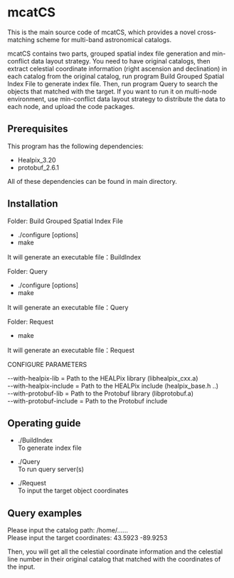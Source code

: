 # mcatCS
This is the main source code of mcatCS, which provides a novel cross-matching scheme for multi-band astronomical catalogs.

mcatCS contains two parts, grouped spatial index file generation and min-conflict data layout strategy. You need to have original catalogs, then extract celestial coordinate information (right ascension and declination) in each catalog from the original catalog, run program Build Grouped Spatial Index File to generate index file. Then, run program Query to search the objects that matched with the target. If you want to run it on multi-node environment, use min-conflict data layout strategy to distribute the data to each node, and upload the code packages.

## Prerequisites

This program has the following dependencies:
  - Healpix_3.20
  - protobuf_2.6.1  

All of these dependencies can be found in main directory.


## Installation

Folder: Build Grouped Spatial Index File <br>
  - ./configure [options] <br>
  - make 
  
It will generate an executable file：BuildIndex

Folder: Query <br>
  - ./configure [options] <br>
  - make 
  
It will generate an executable file：Query

Folder: Request <br>
  - make 
  
It will generate an executable file：Request

CONFIGURE PARAMETERS

   --with-healpix-lib = Path to the HEALPix library (libhealpix_cxx.a) <br> 
   --with-healpix-include = Path to the HEALPix include (healpix_base.h ..) <br> 
   --with-protobuf-lib = Path to the Protobuf library (libprotobuf.a) <br> 
   --with-protobuf-include = Path to the Protobuf include <br>


## Operating guide
  - ./BuildIndex                 <br> 
  To generate index file 
  
  - ./Query                      <br> 
  To run query server(s)
  
  - ./Request                    <br> 
  To input the target object coordinates

## Query examples

Please input the catalog path: /home/...... <br>
Please input the target coordinates: 43.5923 -89.9253

Then, you will get all the celestial coordinate information and the celestial line number in their original catalog that matched with the coordinates of the input.
